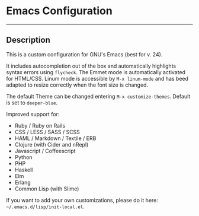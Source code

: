 # Emacs Configuration #
 - - - -

## Description ##

This is a custom configuration for GNU's Emacs (best for v. 24).

It includes autocompletion out of the box and automatically highlights syntax errors using `flycheck`.
The Emmet mode is automatically activated for HTML/CSS.
Linum mode is accessible by `M-x linum-mode` and has beed adapted to resize correctly when the font size is changed.

The default Theme can be changed entering `M-x customize-themes`. Default is set to `deeper-blue`.

Improved support for:
* Ruby / Ruby on Rails
* CSS / LESS / SASS / SCSS
* HAML / Markdown / Textile / ERB
* Clojure (with Cider and nRepl)
* Javascript / Coffeescript
* Python
* PHP
* Haskell
* Elm
* Erlang
* Common Lisp (with Slime)

If you want to add your own customizations, please do it here: `~/.emacs.d/lisp/init-local.el`.
